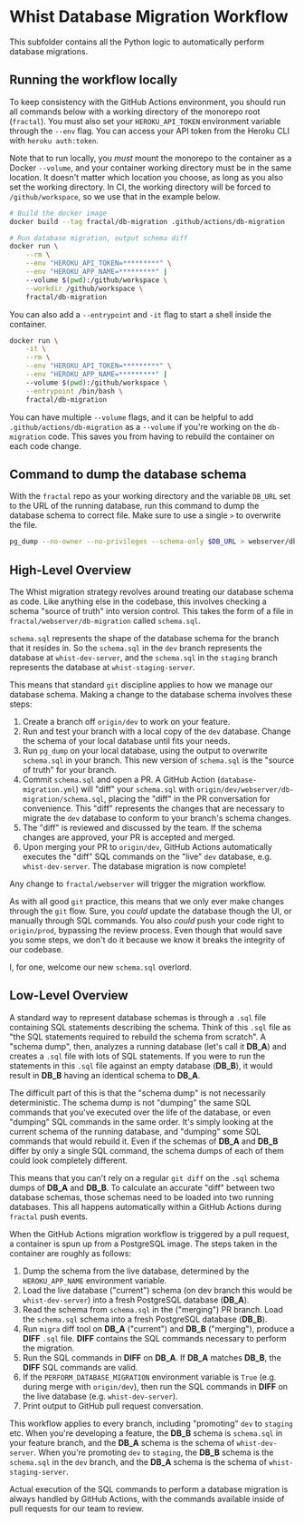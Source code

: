 # Whist Database Migration Workflow

This subfolder contains all the Python logic to automatically perform database migrations.

## Running the workflow locally

To keep consistency with the GitHub Actions environment, you should run all commands below with a working directory of the monorepo root (`fractal`). You must also set your `HEROKU_API_TOKEN` environment variable through the `--env` flag. You can access your API token from the Heroku CLI with `heroku auth:token`.

Note that to run locally, you _must_ mount the monorepo to the container as a Docker `--volume`, and your container working directory must be in the same location. It doesn't matter which location you choose, as long as you also set the working directory. In CI, the working directory will be forced to `/github/workspace`, so we use that in the example below.

```bash
# Build the docker image
docker build --tag fractal/db-migration .github/actions/db-migration

# Run database migration, output schema diff
docker run \
    --rm \
    --env "HEROKU_API_TOKEN=*********" \
    --env "HEROKU_APP_NAME=*********" |
    --volume $(pwd):/github/workspace \
    --workdir /github/workspace \
    fractal/db-migration
```

You can also add a `--entrypoint` and `-it` flag to start a shell inside the container.

```bash
docker run \
    -it \
    --rm \
    --env "HEROKU_API_TOKEN=*********" \
    --env "HEROKU_APP_NAME=*********" |
    --volume $(pwd):/github/workspace \
    --entrypoint /bin/bash \
    fractal/db-migration
```

You can have multiple `--volume` flags, and it can be helpful to add `.github/actions/db-migration` as a `--volume` if you're working on the `db-migration` code. This saves you from having to rebuild the container on each code change.

## Command to dump the database schema

With the `fractal` repo as your working directory and the variable `DB_URL` set to the URL of the running database, run this command to dump the database schema to correct file. Make sure to use a single `>` to overwrite the file.

```bash
pg_dump --no-owner --no-privileges --schema-only $DB_URL > webserver/db_migration/schema.sql
```

## High-Level Overview

The Whist migration strategy revolves around treating our database schema as code. Like anything else in the codebase, this involves checking a schema "source of truth" into version control. This takes the form of a file in `fractal/webserver/db-migration` called `schema.sql`.

`schema.sql` represents the shape of the database schema for the branch that it resides in. So the `schema.sql` in the `dev` branch represents the database at `whist-dev-server`, and the `schema.sql` in the `staging` branch represents the database at `whist-staging-server`.

This means that standard `git` discipline applies to how we manage our database schema. Making a change to the database schema involves these steps:

1. Create a branch off `origin/dev` to work on your feature.
2. Run and test your branch with a local copy of the `dev` database. Change the schema of your local database until fits your needs.
3. Run `pg_dump` on your local database, using the output to overwrite `schema.sql` in your branch. This new version of `schema.sql` is the "source of truth" for your branch.
4. Commit `schema.sql` and open a PR. A GitHub Action (`database-migration.yml`) will "diff" your `schema.sql` with `origin/dev/webserver/db-migration/schema.sql`, placing the "diff" in the PR conversation for convenience. This "diff" represents the changes that are necessary to migrate the `dev` database to conform to your branch's schema changes.
5. The "diff" is reviewed and discussed by the team. If the schema changes are approved, your PR is accepted and merged.
6. Upon merging your PR to `origin/dev`, GitHub Actions automatically executes the "diff" SQL commands on the "live" `dev` database, e.g. `whist-dev-server`. The database migration is now complete!

Any change to `fractal/webserver` will trigger the migration workflow.

As with all good `git` practice, this means that we only ever make changes through the `git` flow. Sure, you _could_ update the database though the UI, or manually through SQL commands. You also _could_ push your code right to `origin/prod`, bypassing the review process. Even though that would save you some steps, we don't do it because we know it breaks the integrity of our codebase.

I, for one, welcome our new `schema.sql` overlord.

## Low-Level Overview

A standard way to represent database schemas is through a `.sql` file containing SQL statements describing the schema. Think of this `.sql` file as "the SQL statements required to rebuild the schema from scratch". A "schema dump", then, analyzes a running database (let's call it **DB_A**) and creates a `.sql` file with lots of SQL statements. If you were to run the statements in this `.sql` file against an empty database (**DB_B**), it would result in **DB_B** having an identical schema to **DB_A**.

The difficult part of this is that the "schema dump" is not necessarily deterministic. The schema dump is not "dumping" the same SQL commands that you've executed over the life of the database, or even "dumping" SQL commands in the same order. It's simply looking at the current schema of the running database, and "dumping" some SQL commands that would rebuild it. Even if the schemas of **DB_A** and **DB_B** differ by only a single SQL command, the schema dumps of each of them could look completely different.

This means that you can't rely on a regular `git diff` on the `.sql` schema dumps of **DB_A** and **DB_B**. To calculate an accurate "diff" between two database schemas, those schemas need to be loaded into two running databases. This all happens automatically within a GitHub Actions during `fractal` push events.

When the GitHub Actions migration workflow is triggered by a pull request, a container is spun up from a PostgreSQL image. The steps taken in the container are roughly as follows:

1. Dump the schema from the live database, determined by the `HEROKU_APP_NAME` environment variable.
2. Load the live database ("current") schema (on dev branch this would be `whist-dev-server`) into a fresh PostgreSQL database (**DB_A**).
3. Read the schema from `schema.sql` in the ("merging") PR branch. Load the `schema.sql` schema into a fresh PostgreSQL database (**DB_B**).
4. Run `migra` diff tool on **DB_A** ("current") and **DB_B** ("merging"), produce a **DIFF** `.sql` file. **DIFF** contains the SQL commands necessary to perform the migration.
5. Run the SQL commands in **DIFF** on **DB_A**. If **DB_A** matches **DB_B**, the **DIFF** SQL commands are valid.
6. If the `PERFORM_DATABASE_MIGRATION` environment variable is `True` (e.g. during merge with `origin/dev`), then run the SQL commands in **DIFF** on the live database (e.g. `whist-dev-server`).
7. Print output to GitHub pull request conversation.

This workflow applies to every branch, including "promoting" `dev` to `staging` etc. When you're developing a feature, the **DB_B** schema is `schema.sql` in your feature branch, and the **DB_A** schema is the schema of `whist-dev-server`. When you're promoting `dev` to `staging`, the **DB_B** schema is the `schema.sql` in the `dev` branch, and the **DB_A** schema is the schema of `whist-staging-server`.

Actual execution of the SQL commands to perform a database migration is always handled by GitHub Actions, with the commands available inside of pull requests for our team to review.
